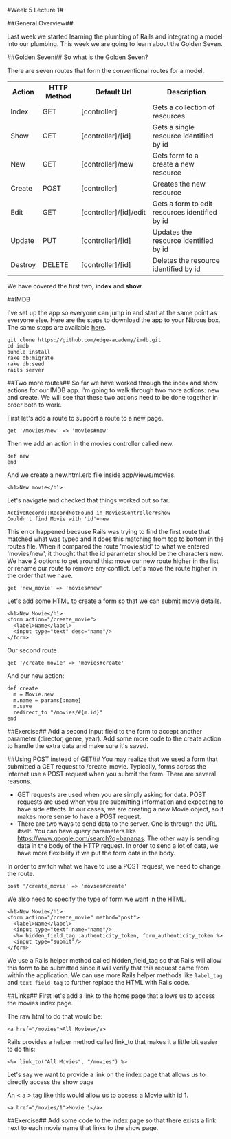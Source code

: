 #Week 5 Lecture 1#

##General Overview##

Last week we started learning the plumbing of Rails and integrating a model into our plumbing. This week we are going to learn about the Golden Seven.

##Golden Seven##
So what is the Golden Seven?

There are seven routes that form the conventional routes for a model.
<table>
<tbody>
<tr>
<th>Action </th>
<th>HTTP Method </th>
<th>Default Url </th>
<th>Description </th>
</tr>
<tr>
<td><a name="actionIndex"></a>Index </td>
<td>GET </td>
<td>[controller] </td>
<td>Gets a collection of resources </td>
</tr>
<tr>
<td><a name="actionShow"></a>Show </td>
<td>GET </td>
<td>[controller]/[id] </td>
<td>Gets a single resource identified by id </td>
</tr>
<tr>
<td><a name="actionNew"></a>New </td>
<td>GET </td>
<td>[controller]/new </td>
<td>Gets form to a create a new resource </td>
</tr>
<tr>
<td><a name="actionCreate"></a>Create </td>
<td>POST </td>
<td>[controller] </td>
<td>Creates the new resource </td>
</tr>
<tr>
<td><a name="actionEdit"></a>Edit </td>
<td>GET </td>
<td>[controller]/[id]/edit </td>
<td>Gets a form to edit resources identified by id </td>
</tr>

<tr>
<td><a name="actionUpdate"></a>Update </td>
<td>PUT </td>
<td>[controller]/[id] </td>
<td>Updates the resource identified by id </td>
</tr>
<tr>
<td><a name="actionDestroy"></a>Destroy </td>
<td>DELETE </td>
<td>[controller]/[id] </td>
<td>Deletes the resource identified by id </td>
</tr>
</tbody>
</table>

We have covered the first two, **index** and **show**.

##IMDB

I've set up the app so everyone can jump in and start at the same point as everyone else. Here are the steps to download the app to your Nitrous box. The same steps are available [here](https://github.com/edge-academy/imdb).

```
git clone https://github.com/edge-academy/imdb.git
cd imdb
bundle install
rake db:migrate
rake db:seed
rails server
```

##Two more routes##
So far we have worked through the index and show actions for our IMDB app. I'm going to walk through two more actions: new and create. We will see that these two actions need to be done together in order both to work.

First let's add a route to support a route to a new page.
```
get '/movies/new' => 'movies#new'
```
Then we add an action in the movies controller called new.
```
def new
end
```
And we create a new.html.erb file inside app/views/movies.
```
<h1>New movie</h1>
```
Let's navigate and checked that things worked out so far.

```
ActiveRecord::RecordNotFound in MoviesController#show
Couldn't find Movie with 'id'=new
```

This error happened because Rails was trying to find the first route that matched what was typed and it does this matching from top to bottom in the routes file. When it compared the route 'movies/:id' to what we entered 'movies/new', it thought that the id parameter should be the characters new. We have 2 options to get around this: move our new route higher in the list or rename our route to remove any conflict. Let's move the route higher in the order that we have.
```
get 'new_movie' => 'movies#new'
```
Let's add some HTML to create a form so that we can submit movie details.
```
<h1>New Movie</h1>
<form action="/create_movie">
  <label>Name</label>
  <input type="text" desc="name"/>
</form>
```

Our second route
```
get '/create_movie' => 'movies#create'
```

And our new action:
```
def create
  m = Movie.new
  m.name = params[:name]
  m.save
  redirect_to "/movies/#{m.id}"
end
```

##Exercise##
Add a second input field to the form to accept another parameter (director, genre, year). Add some more code to the create action to handle the extra data and make sure it's saved.

##Using POST instead of GET##
You may realize that we used a form that submitted a GET request to /create_movie. Typically, forms across the internet use a POST request when you submit the form. There are several reasons.

* GET requests are used when you are simply asking for data. POST requests are used when you are submitting information and expecting to have side effects. In our cases, we are creating a new Movie object, so it makes more sense to have a POST request.
* There are two ways to send data to the server. One is through the URL itself. You can have query parameters like https://www.google.com/search?q=bananas. The other way is sending data in the body of the HTTP request. In order to send a lot of data, we have more flexibility if we put the form data in the body.

In order to switch what we have to use a POST request, we need to change the route.

```
post '/create_movie' => 'movies#create'
```
We also need to specify the type of form we want in the HTML.

```
<h1>New Movie</h1>
<form action="/create_movie" method="post">
  <label>Name</label>
  <input type="text" name="name"/>
  <%= hidden_field_tag :authenticity_token, form_authenticity_token %>
  <input type="submit"/>
</form>
```

We use a Rails helper method called hidden_field_tag so that Rails will allow this form to be submitted since it will verify that this request came from within the application. We can use more Rails helper methods like ```label_tag``` and ```text_field_tag``` to further replace the HTML with Rails code.

##Links##
First let's add a link to the home page that allows us to access the movies index page.

The raw html to do that would be:
```
<a href="/movies">All Movies</a>
```

Rails provides a helper method called link_to that makes it a little bit easier to do this:

```
<%= link_to("All Movies", "/movies") %>
```

Let's say we want to provide a link on the index page that allows us to directly access the show page


An < a > tag like this would allow us to access a Movie with id 1.
```
<a href="/movies/1">Movie 1</a>
```

##Exercise##
Add some code to the index page so that there exists a link next to each movie name that links to the show page.
